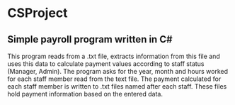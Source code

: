 # CSProject
## Simple payroll program written in C#
This program reads from a .txt file, extracts information from this file and uses this data to calculate payment values according to staff status (Manager, Admin).
The program asks for the year, month and hours worked for each staff member read from the text file.
The payment calculated for each staff member is written to .txt files named after each staff. These files hold payment information based on the entered data.

